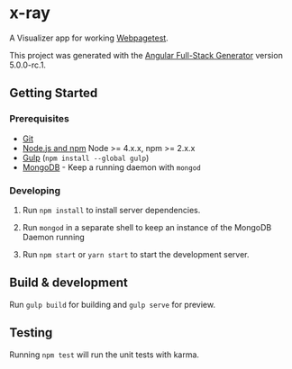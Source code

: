 # x-ray

A Visualizer app for working [Webpagetest](https://www.webpagetest.org).

This project was generated with the [Angular Full-Stack Generator](https://github.com/DaftMonk/generator-angular-fullstack) version 5.0.0-rc.1.

## Getting Started

### Prerequisites

- [Git](https://git-scm.com/)
- [Node.js and npm](nodejs.org) Node >= 4.x.x, npm >= 2.x.x
- [Gulp](http://gulpjs.com/) (`npm install --global gulp`)
- [MongoDB](https://www.mongodb.org/) - Keep a running daemon with `mongod`

### Developing

1. Run `npm install` to install server dependencies.

2. Run `mongod` in a separate shell to keep an instance of the MongoDB Daemon running

3. Run `npm start` or `yarn start` to start the development server.

## Build & development

Run `gulp build` for building and `gulp serve` for preview.

## Testing

Running `npm test` will run the unit tests with karma.
